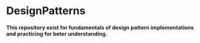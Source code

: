 # DesignPatterns
#### This repository exist for fundamentals of design pattern implementations and practicing for beter understanding.
